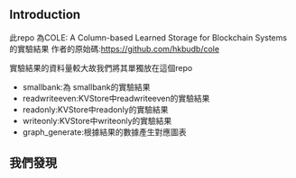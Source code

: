 ## Introduction
此repo 為COLE: A Column-based Learned Storage for Blockchain Systems的實驗結果 作者的原始碼:https://github.com/hkbudb/cole

實驗結果的資料量較大故我們將其單獨放在這個repo
- smallbank:為 smallbank的實驗結果
- readwriteeven:KVStore中readwriteeven的實驗結果
- readonly:KVStore中readonly的實驗結果
- writeonly:KVStore中writeonly的實驗結果
- graph_generate:根據結果的數據產生對應圖表

## 我們發現

